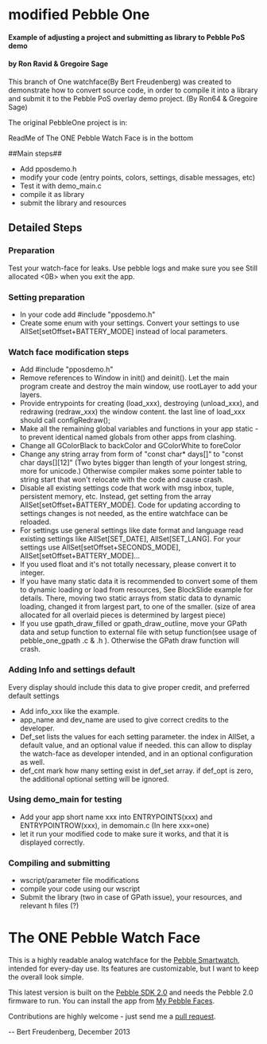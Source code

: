 # modified Pebble One #
#### Example of adjusting a project and submitting as library to Pebble PoS demo ####
#### by Ron Ravid & Gregoire Sage ####
This branch of One watchface(By Bert Freudenberg) was created to demonstrate how to convert source code, in order to compile it into a library and submit it to the Pebble PoS overlay demo project. (By Ron64 & Gregoire Sage)

The original PebbleOne project is in:

[pebbleOne]:  https://github.com/bertfreudenberg/PebbleONE
ReadMe of The ONE Pebble Watch Face is in the bottom


##Main steps##

* Add pposdemo.h
* modify your code (entry points, colors, settings, disable messages, etc)
* Test it with demo_main.c
* compile it as library
* submit the library and resources

## Detailed Steps ##
### Preparation ###
Test your watch-face for leaks. Use pebble logs and make sure you see Still allocated <0B> when you exit the app.

### Setting preparation ###

* In your code add #include "pposdemo.h"
* Create some enum with your settings. Convert your settings to use AllSet[setOffset+BATTERY_MODE] instead of local parameters.

### Watch face modification steps ###

* Add #include "pposdemo.h"
* Remove references to Window in init() and deinit(). Let the main program create and destroy the main window, use rootLayer to add your layers.
* Provide entrypoints for creating (load_xxx), destroying (unload_xxx),  and redrawing (redraw_xxx) the window content. the last line of load_xxx should call configRedraw();
* Make all the remaining global variables and functions in your app static - to prevent identical named globals from other apps from clashing.
* Change all GColorBlack to backColor and GColorWhite to foreColor
* Change any string array from form of "const char* days[]" to "const char days[][12]" (Two bytes bigger than length of your longest string, more for unicode.) Otherwise compiler makes some pointer table to string start that won't relocate with the code and cause crash.
* Disable all existing settings code that work with msg inbox, tuple, persistent memory, etc. Instead, get setting from the array AllSet[setOffset+BATTERY_MODE]. Code for updating according to settings changes is not needed, as the entire watchface can be reloaded.
* For settings use general settings like date format and language read existing settings like AllSet[SET_DATE], AllSet[SET_LANG]. For your settings use AllSet[setOffset+SECONDS_MODE], AllSet[setOffset+BATTERY_MODE]...
* If you used float and it's not totally necessary, please convert it to integer.
* If you have many static data it is recommended to convert some of them to dynamic loading or load from resources, See BlockSlide example for details. There, moving two static arrays from static data to dynamic loading, changed it from largest part, to one of the smaller. (size of area allocated for all overlaid pieces is determined by largest piece)
* If you use gpath_draw_filled or gpath_draw_outline, move your GPath data and setup function to external file with setup function(see usage of pebble_one_gpath .c & .h ). Otherwise the GPath draw function will crash.

### Adding Info and settings default ###
Every display should include this data to give proper credit, and preferred default settings

* Add info_xxx like the example.
* app_name and dev_name are used to give correct credits to the developer.
* Def_set lists the values for each setting parameter. the index in AllSet, a default value, and an optional value if needed. this can allow to display the watch-face as developer intended, and in an optional configuration as well.
* def_cnt mark how many setting exist in def_set array. if def_opt is zero, the additional optional setting will be ignored.

### Using demo_main for testing ###

* Add your app short name xxx into ENTRYPOINTS(xxx) and ENTRYPOINTROW(xxx), in demomain.c (In here xxx=one)
* let it run your modified code to make sure it works, and that it is displayed correctly.

### Compiling and submitting ###

* wscript/parameter file modifications
* compile your code using our wscript
* Submit the library (two in case of GPath issue), your resources, and relevant h files (?)





The ONE Pebble Watch Face
=========================

This is a highly readable analog watchface for the [Pebble Smartwatch][pebble], intended for every-day use.
Its features are customizable, but I want to keep the overall look simple.

This latest version is built on the [Pebble SDK 2.0][sdk2] and needs the Pebble 2.0 firmware to run.
You can install the app from [My Pebble Faces][download].

Contributions are highly welcome - just send me a [pull request][pullreq].

-- Bert Freudenberg, December 2013

[pebble]:  https://getpebble.com/
[sdk2]:    https://developer.getpebble.com/2/
[pullreq]: https://help.github.com/articles/using-pull-requests
[download]: http://www.mypebblefaces.com/apps/596/637/
